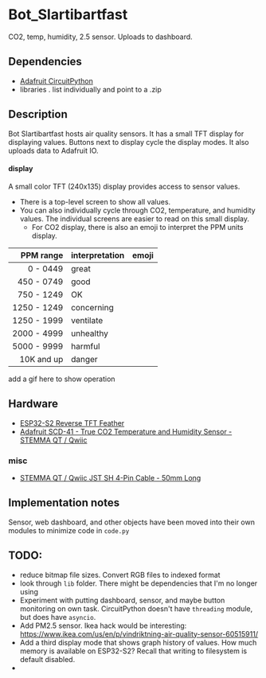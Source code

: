 # Bot_Slartibartfast
CO2, temp, humidity, 2.5 sensor.  Uploads to dashboard.

## Dependencies
- [Adafruit CircuitPython](https://github.com/adafruit/circuitpython)
- libraries .  list individually and point to a .zip

## Description
Bot Slartibartfast hosts air quality sensors. It has a small TFT display for displaying values. Buttons next to display cycle the display modes. It also uploads data to Adafruit IO.

#### display
A small color TFT (240x135) display provides access to sensor values.  
- There is a top-level screen to show all values.
- You can also individually cycle through CO2, temperature, and humidity values.  The individual screens are easier to read on this small display.
  - For CO2 display, there is also an emoji to interpret the PPM units display.

|    PPM range  | interpretation| emoji  |
|--------------:|:-----------|:----------:|
|     0 - 0449  | great      |            |
|   450 - 0749  | good       | []()       |
|   750 - 1249  | OK         | []()       |
|  1250 - 1249  | concerning | []()       |
|  1250 - 1999  | ventilate  | []()       |
|  2000 - 4999  | unhealthy  | []()       |
|  5000 - 9999  | harmful    | []()       |
|  10K and up   | danger     | []()       |

add a gif here to show operation


## Hardware
- [ESP32-S2 Reverse TFT Feather](https://www.adafruit.com/product/5345)
- [Adafruit SCD-41 - True CO2 Temperature and Humidity Sensor - STEMMA QT / Qwiic](https://www.adafruit.com/product/5190)

### misc
- [STEMMA QT / Qwiic JST SH 4-Pin Cable - 50mm Long](https://www.adafruit.com/product/4399)

## Implementation notes
Sensor, web dashboard, and other objects have been moved into their own modules to minimize code in `code.py`  


## TODO:
- reduce bitmap file sizes.  Convert RGB files to indexed format
- look through `lib` folder.  There might be dependencies that I'm no longer using
- Experiment with putting dashboard, sensor, and maybe button monitoring on own task.  CircuitPython doesn't have `threading` module, but does have `asyncio`.
- Add PM2.5 sensor.  Ikea hack would be interesting: https://www.ikea.com/us/en/p/vindriktning-air-quality-sensor-60515911/
- Add a third display mode that shows graph history of values.  How much memory is available on ESP32-S2?  Recall that writing to filesystem is default disabled.
- 
